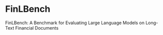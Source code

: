 # FinLBench
FinLBench: A Benchmark for Evaluating Large Language Models on Long-Text Financial Documents
